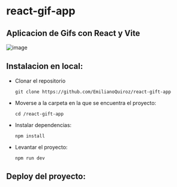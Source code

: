 # react-gif-app
## Aplicacion de Gifs con React y Vite

![image](https://github.com/EmilianoQuiroz/react-gift-app/assets/78452543/c88d272e-0335-4a81-a40e-f3a534562143)

## Instalacion en local:
- Clonar el repositorio
    
      git clone https://github.com/EmilianoQuiroz/react-gift-app

- Moverse a la carpeta en la que se encuentra el proyecto:

      cd /react-gift-app
      
- Instalar dependencias: 

      npm install
  
- Levantar el proyecto:

      npm run dev
      
## Deploy del proyecto:

